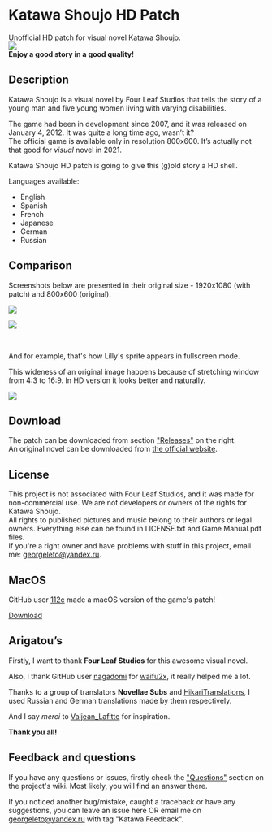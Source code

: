 # Katawa Shoujo HD Patch

Unofficial HD patch for visual novel Katawa Shoujo.  
![](https://i.imgur.com/A9IM5CN.png)  
__Enjoy a good story in a good quality!__

## Description
Katawa Shoujo is a visual novel by Four Leaf Studios that tells the story of a young man and five young women living with varying disabilities. 

The game had been in development since 2007, and it was released on January 4, 2012. It was quite a long time ago, wasn’t it?  
The official game is available only in resolution 800x600. It’s actually not that good for *visual* novel in 2021.

Katawa Shoujo HD patch is going to give this (g)old story a HD shell.

Languages available:
* English
* Spanish
* French
* Japanese
* German
* Russian

## Comparison

Screenshots below are presented in their original size - 1920x1080 (with patch) and 800x600 (original).

![](https://i.imgur.com/PMLmVxz.jpg)

![](https://i.imgur.com/6bTCGnj.jpg)    

&nbsp;  

And for example, that's how Lilly's sprite appears in fullscreen mode.

This wideness of an original image happens because of stretching window from 4:3 to 16:9. In HD version it looks better and naturally.

![](https://i.imgur.com/oXImooU.jpg)

## Download

The patch can be downloaded from section ["Releases"](https://github.com/letow/KatawaShoujoHD/releases/latest) on the right.  
An original novel can be downloaded from [the official website](https://www.katawa-shoujo.com/).

## License

This project is not associated with Four Leaf Studios, and it was made for non-commercial use. We are not developers or owners of the rights for Katawa Shoujo.  
All rights to published pictures and music belong to their authors or legal owners. Everything else can be found in LICENSE.txt and Game Manual.pdf files.  
If you're a right owner and have problems with stuff in this project, email me: <georgeleto@yandex.ru>.

## MacOS
GitHub user [112c](https://github.com/112cxyz) made a macOS version of the game's patch!

[Download](https://www.icloud.com/attachment/?u=https%3A%2F%2Fcvws.icloud-content.com%2FB%2FAUaatt9uoMGf4kj8IGOxjSFzAe0cASctMQMWC_5hphZtFaOMO4xUC1LT%2F%24%7Bf%7D%3Fo%3DAs05EWhySBZcppgJO1_cLZNHcQXPFPtTGQ4IdOXwqH-A%26v%3D1%26x%3D3%26a%3DCAogPvy9w84xQsDUOmEFlhGaw-ZMsU1yw2wnVtjr2y2Z8lISbxDyy4ecxzAY8tuC8NAwIgEAUgRzAe0cWgRUC1LTaif6E1wIYrRqjcDObRKHEqFrs_RHdSAxFmTjN7Uy_8Y8hvKWGIWVhidyJx2cgnlwDm4AlNEqBuiB6q0kRAszz3RLWd7SIBh1qgGIL8f8k0TMQQ%26e%3D1670977203%26fl%3D%26r%3D2C881409-0CD4-466A-9C3A-81985B813B2C-1%26k%3D%24%7Buk%7D%26ckc%3Dcom.apple.clouddocs%26ckz%3DiCloud.me.damir.dropover-mac%26p%3D60%26s%3DCM4I-0e-ucmj65zyErglbWBQrLk&uk=ee4_yR_OR2mmrD85ev4czQ&f=Katawa%2520Shoujo.zip&sz=801800822)


## Arigatou’s

Firstly, I want to thank **Four Leaf Studios** for this awesome visual novel.  

Also, I thank GitHub user [nagadomi](https://github.com/nagadomi) for [waifu2x](https://github.com/nagadomi/waifu2x), it really helped me a lot. 

Thanks to a group of translators **Novellae Subs** and [HikariTranslations](https://hikaritranslations.tumblr.com/), I used Russian and German translations made by them respectively.

And I say *merci* to [Valjean_Lafitte](https://www.reddit.com/user/Valjean_Lafitte/) for inspiration.

**Thank you all!**

## Feedback and questions

If you have any questions or issues, firstly check the ["Questions"](https://github.com/letow/KatawaShoujoHDPatch/wiki/Questions) section on the project's wiki. Most likely, you will find an answer there.

If you noticed another bug/mistake, caught a traceback or have any suggestions, you can leave an issue here OR email me on <georgeleto@yandex.ru> with tag "Katawa Feedback".
